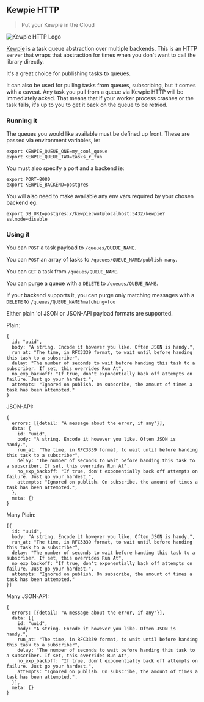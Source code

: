 ## Kewpie HTTP

> Put your Kewpie in the Cloud

![Kewpie HTTP Logo](https://notbad.software/img/kewpie_http.jpg "Kewpie HTTP Logo")

[Kewpie](https://github.com/davidbanham/kewpie_go) is a task queue abstraction over multiple backends. This is an HTTP server that wraps that abstraction for times when you don't want to call the library directly.

It's a great choice for publishing tasks to queues.

It can also be used for pulling tasks from queues, subscribing, but it comes with a caveat. Any task you pull from a queue via Kewpie HTTP will be immediately acked. That means that if your worker process crashes or the task fails, it's up to you to get it back on the queue to be retried.

### Running it

The queues you would like available must be defined up front. These are passed via environment variables, ie:

```
export KEWPIE_QUEUE_ONE=my_cool_queue
export KEWPIE_QUEUE_TWO=tasks_r_fun
```

You must also specify a port and a backend ie:
```
export PORT=8080
export KEWPIE_BACKEND=postgres
```

You will also need to make available any env vars required by your chosen backend eg:

```
export DB_URI=postgres://kewpie:wut@localhost:5432/kewpie?sslmode=disable
```

### Using it

You can `POST` a task payload to `/queues/QUEUE_NAME`.

You can `POST` an array of tasks to `/queues/QUEUE_NAME/publish-many`.

You can `GET` a task from `/queues/QUEUE_NAME`.

You can purge a queue with a `DELETE` to `/queues/QUEUE_NAME`.

If your backend supports it, you can purge only matching messages with a `DELETE` to `/queues/QUEUE_NAME?matching=foo`

Either plain 'ol JSON or JSON-API payload formats are supported.

Plain:

```
{
  id: "uuid",
  body: "A string. Encode it however you like. Often JSON is handy.",
  run_at: "The time, in RFC3339 format, to wait until before handing this task to a subscriber",
  delay: "The number of seconds to wait before handing this task to a subscriber. If set, this overrides Run At",
  no_exp_backoff: "If true, don't exponentially back off attempts on failure. Just go your hardest.",
  attempts: "Ignored on publish. On subscribe, the amount of times a task has been attempted."
}
```

JSON-API:

```
{
  errors: [{detail: "A message about the error, if any"}],
  data: {
    id: "uuid",
    body: "A string. Encode it however you like. Often JSON is handy.",
    run_at: "The time, in RFC3339 format, to wait until before handing this task to a subscriber",
    delay: "The number of seconds to wait before handing this task to a subscriber. If set, this overrides Run At",
    no_exp_backoff: "If true, don't exponentially back off attempts on failure. Just go your hardest.",
    attempts: "Ignored on publish. On subscribe, the amount of times a task has been attempted.",
  },
  meta: {}
}
```

Many Plain:

```
[{
  id: "uuid",
  body: "A string. Encode it however you like. Often JSON is handy.",
  run_at: "The time, in RFC3339 format, to wait until before handing this task to a subscriber",
  delay: "The number of seconds to wait before handing this task to a subscriber. If set, this overrides Run At",
  no_exp_backoff: "If true, don't exponentially back off attempts on failure. Just go your hardest.",
  attempts: "Ignored on publish. On subscribe, the amount of times a task has been attempted."
}]
```

Many JSON-API:

```
{
  errors: [{detail: "A message about the error, if any"}],
  data: [{
    id: "uuid",
    body: "A string. Encode it however you like. Often JSON is handy.",
    run_at: "The time, in RFC3339 format, to wait until before handing this task to a subscriber",
    delay: "The number of seconds to wait before handing this task to a subscriber. If set, this overrides Run At",
    no_exp_backoff: "If true, don't exponentially back off attempts on failure. Just go your hardest.",
    attempts: "Ignored on publish. On subscribe, the amount of times a task has been attempted.",
  }],
  meta: {}
}
```
